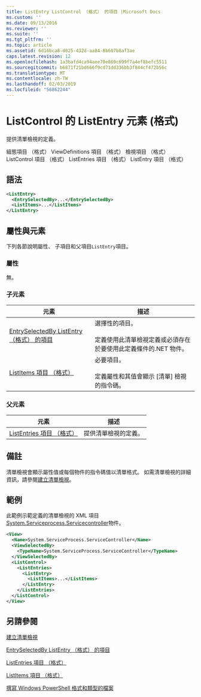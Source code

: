 ```yaml
---
title: ListEntry ListControl （格式） 的項目 |Microsoft Docs
ms.custom: ''
ms.date: 09/13/2016
ms.reviewer: ''
ms.suite: ''
ms.tgt_pltfrm: ''
ms.topic: article
ms.assetid: 6d16bca8-d025-432d-aa84-8b607b8af3ae
caps.latest.revision: 12
ms.openlocfilehash: 1a3bafd4ca94aee70e869c699f7a4ef8befc5511
ms.sourcegitcommit: b6871f21bd666f9cd71dd336bb3f844cf472b56c
ms.translationtype: MT
ms.contentlocale: zh-TW
ms.lasthandoff: 02/03/2019
ms.locfileid: "56862244"
---
```

# <a name="listentry-element-for-listcontrol-format"></a>ListControl 的 ListEntry 元素 (格式)

提供清單檢視的定義。

組態項目 （格式） ViewDefinitions 項目 （格式） 檢視項目 （格式） ListControl 項目 （格式） ListEntries 項目 （格式） ListEntry 項目 （格式）

## <a name="syntax"></a>語法

```xml
<ListEntry>
  <EntrySelectedBy>...</EntrySelectedBy>
  <ListItems>...</ListItems>
</ListEntry>
```

## <a name="attributes-and-elements"></a>屬性與元素

下列各節說明屬性、 子項目和父項目`ListEntry`項目。

### <a name="attributes"></a>屬性

無。

### <a name="child-elements"></a>子元素

|元素|描述|
|-------------|-----------------|
|[EntrySelectedBy ListEntry （格式） 的項目](./entryselectedby-element-for-listentry-for-listcontrol-format.md)|選擇性的項目。<br /><br /> 定義使用此清單檢視定義或必須存在於要使用此定義條件的.NET 物件。|
|[ListItems 項目 （格式）](./listitems-element-for-listentry-for-listcontrol-format.md)|必要項目。<br /><br /> 定義屬性和其值會顯示 [清單] 檢視的指令碼。|

### <a name="parent-elements"></a>父元素

|元素|描述|
|-------------|-----------------|
|[ListEntries 項目 （格式）](./listentries-element-for-listcontrol-format.md)|提供清單檢視的定義。|

## <a name="remarks"></a>備註

清單檢視會顯示屬性值或每個物件的指令碼值以清單格式。 如需清單檢視的詳細資訊，請參閱[建立清單檢視](./creating-a-list-view.md)。

## <a name="example"></a>範例

此範例示範定義的清單檢視的 XML 項目[System.Serviceprocess.Servicecontroller](/dotnet/api/System.ServiceProcess.ServiceController)物件。

```xml
<View>
  <Name>System.ServiceProcess.ServiceController</Name>
  <ViewSelectedBy>
    <TypeName>System.ServiceProcess.ServiceController</TypeName>
  </ViewSelectedBy>
  <ListControl>
    <ListEntries>
      <ListEntry>
        <ListItems>...</ListItems>
      </ListEntry>
    </ListEntries>
  </ListControl>
</View>
```

## <a name="see-also"></a>另請參閱

[建立清單檢視](./creating-a-list-view.md)

[EntrySelectedBy ListEntry （格式） 的項目](./entryselectedby-element-for-listentry-for-listcontrol-format.md)

[ListEntries 項目 （格式）](./listentries-element-for-listcontrol-format.md)

[ListItems 項目 （格式）](./listitems-element-for-listentry-for-listcontrol-format.md)

[撰寫 Windows PowerShell 格式和類型的檔案](./writing-a-powershell-formatting-file.md)
